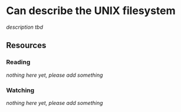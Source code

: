 # Can describe the UNIX filesystem
_description tbd_
## Resources
### Reading
_nothing here yet, please add something_
### Watching
_nothing here yet, please add something_
